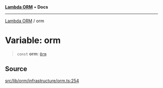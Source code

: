 [**Lambda ORM**](../README.md) • **Docs**

***

[Lambda ORM](../README.md) / orm

# Variable: orm

> `const` **orm**: [`Orm`](../classes/Orm.md)

## Source

[src/lib/orm/infrastructure/orm.ts:254](https://github.com/lambda-orm/lambdaorm/blob/d3091fcee159ea28f1f31cae156d6b1e1cec840e/src/lib/orm/infrastructure/orm.ts#L254)
